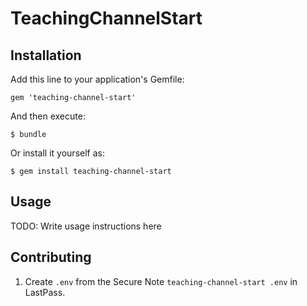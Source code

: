 # TeachingChannelStart

## Installation

Add this line to your application's Gemfile:

    gem 'teaching-channel-start'

And then execute:

    $ bundle

Or install it yourself as:

    $ gem install teaching-channel-start

## Usage

TODO: Write usage instructions here

## Contributing

1. Create `.env` from the Secure Note `teaching-channel-start .env` in
   LastPass.
